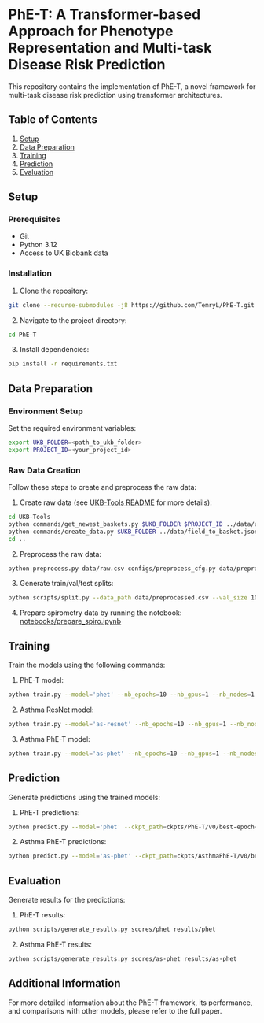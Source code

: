 # PhE-T: A Transformer-based Approach for Phenotype Representation and Multi-task Disease Risk Prediction

This repository contains the implementation of PhE-T, a novel framework for multi-task disease risk prediction using transformer architectures.

## Table of Contents

1. [Setup](#setup)
2. [Data Preparation](#data-preparation)
3. [Training](#training)
4. [Prediction](#prediction)
5. [Evaluation](#evaluation)

## Setup

### Prerequisites

- Git
- Python 3.12
- Access to UK Biobank data

### Installation

1. Clone the repository:

```bash
git clone --recurse-submodules -j8 https://github.com/TemryL/PhE-T.git
```

2. Navigate to the project directory:

```bash
cd PhE-T
```

3. Install dependencies:

```bash
pip install -r requirements.txt
```

## Data Preparation

### Environment Setup

Set the required environment variables:

```bash
export UKB_FOLDER=<path_to_ukb_folder>
export PROJECT_ID=<your_project_id>
```

### Raw Data Creation

Follow these steps to create and preprocess the raw data:

1. Create raw data (see [UKB-Tools README](https://github.com/TemryL/UKB-Tools/blob/main/README.md) for more details):

```bash
cd UKB-Tools
python commands/get_newest_baskets.py $UKB_FOLDER $PROJECT_ID ../data/ukb_fields.txt ../data/field_to_basket.json
python commands/create_data.py $UKB_FOLDER ../data/field_to_basket.json ../data/raw.csv
cd ..
```

2. Preprocess the raw data:

```bash
python preprocess.py data/raw.csv configs/preprocess_cfg.py data/preprocessed.csv
```

3. Generate train/val/test splits:

```bash
python scripts/split.py --data_path data/preprocessed.csv --val_size 10000 --test_size 10000 --save_dir data/
```

4. Prepare spirometry data by running the notebook: [notebooks/prepare_spiro.ipynb](notebooks/prepare_spiro.ipynb)

## Training

Train the models using the following commands:

1. PhE-T model:

```bash
python train.py --model='phet' --nb_epochs=10 --nb_gpus=1 --nb_nodes=1 --nb_workers=20 --pin_memory --config='configs/train_phet_cfg.py' --run_name='v0'
```

2. Asthma ResNet model:

```bash
python train.py --model='as-resnet' --nb_epochs=10 --nb_gpus=1 --nb_nodes=1 --nb_workers=20 --pin_memory --config='configs/train_as-resnet_cfg.py' --run_name='v0'
```

3. Asthma PhE-T model:

```bash
python train.py --model='as-phet' --nb_epochs=10 --nb_gpus=1 --nb_nodes=1 --nb_workers=20 --pin_memory --config='configs/train_as-phet_cfg.py' --run_name='v0'
```

## Prediction

Generate predictions using the trained models:

1. PhE-T predictions:

```bash
python predict.py --model='phet' --ckpt_path=ckpts/PhE-T/v0/best-epoch=3-step=3842.ckpt --out_dir=scores/phet --nb_workers=20 --config='configs/train_phet_cfg.py'
```

2. Asthma PhE-T predictions:

```bash
python predict.py --model='as-phet' --ckpt_path=ckpts/AsthmaPhE-T/v0/best-epoch=6-step=5030.ckpt --out_dir=scores/as-phet --nb_workers=20 --config='configs/train_as-phet_cfg.py'
```

## Evaluation

Generate results for the predictions:

1. PhE-T results:

```bash
python scripts/generate_results.py scores/phet results/phet
```

2. Asthma PhE-T results:

```bash
python scripts/generate_results.py scores/as-phet results/as-phet
```

## Additional Information

For more detailed information about the PhE-T framework, its performance, and comparisons with other models, please refer to the full paper.
